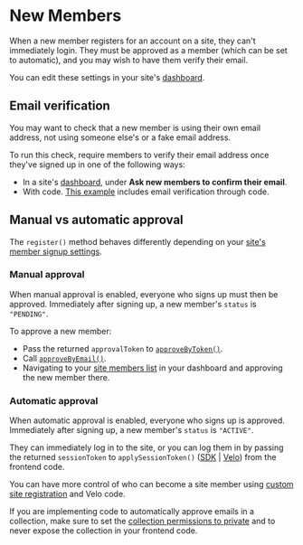 # New Members

When a new member registers for an account on a site, they can't immediately login. They must be approved as a member (which can be set to automatic), and you may wish to have them verify their email.

You can edit these settings in your site's [dashboard](https://www.wix.com/my-account/site-selector/?buttonText=Select%20Site&title=Select%20a%20Site&autoSelectOnSingleSite=true&actionUrl=https:%2F%2Fwww.wix.com%2Fdashboard%2F%7B%7BmetaSiteId%7D%7D%2Fmember-permissions/signup-login-settings).

## Email verification
You may want to check that a new member is using their own email address, not using someone else's or a fake email address.

To run this check, require members to verify their email address once they've signed up in one of the following ways:
- In a site's [dashboard](https://www.wix.com/my-account/site-selector/?buttonText=Select%20Site&title=Select%20a%20Site&autoSelectOnSingleSite=true&actionUrl=https:%2F%2Fwww.wix.com%2Fdashboard%2F%7B%7BmetaSiteId%7D%7D%2Fmember-permissions/signup-login-settings), under **Ask new members to confirm their email**.
- With code. [This example](https://www.wix.com/velo/example/members-area) includes email verification through code.

## Manual vs automatic approval
The `register()` method behaves differently depending on your [site's member signup settings](https://dev.wix.com/docs/develop-websites/articles/code-tutorials/wix-members/enabling-custom-site-registration).

### Manual approval
When manual approval is enabled, everyone who signs up must then be approved. Immediately after signing up, a new member's `status` is `"PENDING"`.

To approve a new member:
- Pass the returned `approvalToken` to [`approveByToken()`](https://dev.wix.com/docs/velo/api-reference/wix-members-backend/authentication/approve-by-token).
- Call [`approveByEmail()`](https://dev.wix.com/docs/velo/api-reference/wix-members-backend/authentication/approve-by-email).
- Navigating to your [site members list](https://www.wix.com/my-account/site-selector/?buttonText=Select%20Site&title=Select%20a%20Site&autoSelectOnSingleSite=true&actionUrl=https:%2F%2Fwww.wix.com%2Fdashboard%2F%7B%7BmetaSiteId%7D%7D%2Fmember-permissions/members) in your dashboard and approving the new member there.

### Automatic approval
When automatic approval is enabled, everyone who signs up is approved. Immediately after signing up, a new member's `status` is `"ACTIVE"`.

They can immediately log in to the site, or you can log them in by passing the returned `sessionToken` to `applySessionToken()` ([SDK](https://dev.wix.com/docs/sdk/frontend-modules/members/authentication/apply-session-token) | [Velo](https://dev.wix.com/docs/velo/apis/wix-members-frontend/authentication/apply-session-token)) from the frontend code.

You can have more control of who can become a site member using [custom site registration](https://dev.wix.com/docs/develop-websites/articles/code-tutorials/wix-members/enabling-custom-site-registration) and Velo code. 

If you are implementing code to automatically approve emails in a collection, make sure to set the [collection permissions to private](https://dev.wix.com/docs/develop-websites/articles/databases/wix-data/collections/working-with-wix-app-collections-and-code#wix-app-collection-permissions) and to never expose the collection in your frontend code.
